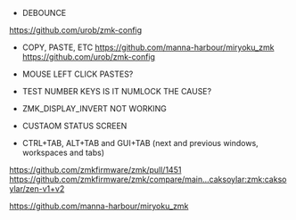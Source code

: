 - DEBOUNCE

https://github.com/urob/zmk-config

- COPY, PASTE, ETC
    https://github.com/manna-harbour/miryoku_zmk
    https://github.com/urob/zmk-config

- MOUSE LEFT CLICK PASTES?

- TEST NUMBER KEYS
    IS IT NUMLOCK THE CAUSE?

- ZMK_DISPLAY_INVERT NOT WORKING
- CUSTAOM STATUS SCREEN

- CTRL+TAB, ALT+TAB and GUI+TAB (next and previous windows, workspaces and tabs)

https://github.com/zmkfirmware/zmk/pull/1451
https://github.com/zmkfirmware/zmk/compare/main...caksoylar:zmk:caksoylar/zen-v1+v2


https://github.com/manna-harbour/miryoku_zmk